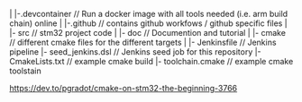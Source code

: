 |
|-.devcontainer // Run a docker image with all tools needed (i.e. arm build chain) online
|
|-.github // contains github workfows / github specific files
|
|- src // stm32 project code
|
|- doc // Documention and tutorial
|
|- cmake // different cmake files for the different targets
|
|- Jenkinsfile // Jenkins pipeline
|- seed_jenkins.dsl // Jenkins seed job for this repository
|- CmakeLists.txt // example cmake build
|- toolchain.cmake // example cmake toolstain

https://dev.to/pgradot/cmake-on-stm32-the-beginning-3766